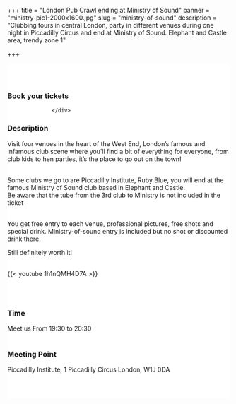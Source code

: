 ﻿+++
title = "London Pub Crawl ending at Ministry of Sound"
banner = "ministry-pic1-2000x1600.jpg"
slug = "ministry-of-sound"
description = "Clubbing tours in central London, party in different venues during one night in Piccadilly Circus and end at Ministry of Sound. Elephant and Castle area, trendy zone 1"

+++

<section class="mbr-section" id="msg-box5-1w" style="background-color: rgb(255, 255, 255); padding-top: 40px; padding-bottom: 40px;">
    <div class="container">
        <div class="row">
        <div class="col-md-6 col-lg-5 col-xl-4">
<h3>Book your tickets</h3>
<script src="https://assets.ticketinghub.com/checkout.js" data-channel="4735d535-ccd4-4e42-83d0-5840257f0433" data-endpoint="https://api.ticketinghub.com" data-layout="embed" data-landing="calendar" data-event-period="7" data-events-view-mode="multi-day" data-fields="name,email,telephone" data-collect-voucher-recipient-info="1" data-color="#1b2d49" data-button-label="BOOK NOW" data-footer="ssl" data-social-sharing="0" data-subscribe="1" data-discounts="1" data-free="0" data-avs="0" data-ga-track-pageviews="1" data-ga-track-purchases="1"></script>



                  </div>
<div class="col-md-6 col-lg-7 col-xl-8"> <h3 class="mbr-section-title display-2">Description</h3>

Visit four venues in the heart of the West End, London’s famous and infamous club scene where you’ll find a bit of everything for everyone, from club kids to hen parties, it’s the place to go out on the town!<br><br>

Some clubs we go to are Piccadilly Institute, Ruby Blue, you will end at the famous Ministry of Sound club based in Elephant and Castle.<br>
Be aware that the tube from the 3rd club to Ministry is not included in the ticket <br><br>

You get free entry to each venue, professional pictures, free shots and special drink.
Ministry-of-sound entry is included but no shot or discounted drink there.<br>

Still definitely worth it!<br><br>

{{< youtube 1h1nQMH4D7A >}}

<br>
<br>
<h3 class="mbr-section-title display-2">Time</h3>
 Meet us From 19:30 to 20:30
<br>
<br>

<h3 class="mbr-section-title display-2">Meeting Point</h3>
Piccadilly Institute, 1 Piccadilly Circus London, W1J 0DA
<br>
<br>
<script src='https://static.citymapper.com/js/embed/widget.js' data-slug='ogkm9y' data-width=600></script> </div>

</section>
